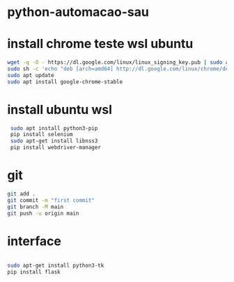 # python-automacao-sau

# install chrome teste wsl ubuntu

```sh
wget -q -O - https://dl.google.com/linux/linux_signing_key.pub | sudo apt-key add -
sudo sh -c 'echo "deb [arch=amd64] http://dl.google.com/linux/chrome/deb/ stable main" >> /etc/apt/sources.list.d/google-chrome.list'
sudo apt update
sudo apt install google-chrome-stable

```

# install ubuntu wsl 

```sh
 sudo apt install python3-pip
 pip install selenium
 sudo apt-get install libnss3
 pip install webdriver-manager

 ```

# git

```sh
git add .
git commit -m "first commit"
git branch -M main
git push -u origin main

```

# interface 

```sh

sudo apt-get install python3-tk
pip install flask

```